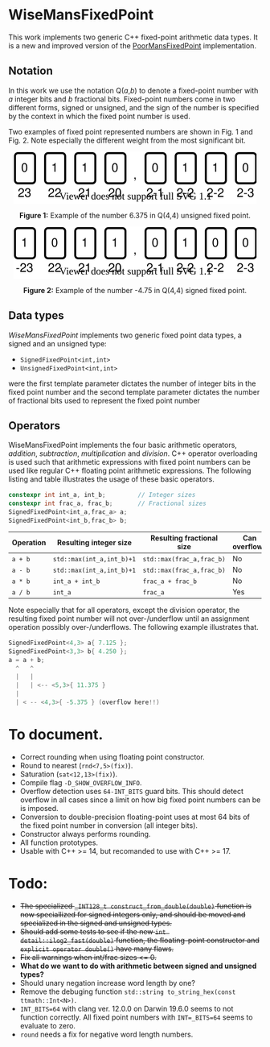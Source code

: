# WiseMansFixedPoint
This work implements two generic C++ fixed-point arithmetic data types. It is a new and improved version of the [PoorMansFixedPoint](https://github.com/miklhh/PoorMansFixedPoint) implementation.

## Notation
In this work we use the notation Q(*a*,*b*) to denote a fixed-point number with *a* integer bits and *b* fractional bits. Fixed-point numbers come in two different forms, signed or unsigned, and the sign of the number is specified by the context in which the fixed point number is used.

Two examples of fixed point represented numbers are shown in Fig. 1 and Fig. 2. Note especially the different weight from the most significant bit.

<div align="center"><img src="resources/unsigned_fixed_point_example.svg" align="center" alt="Unsigned fixed-point number example"></div>
<div align="center"><p><strong>Figure 1:</strong> Example of the number 6.375 in Q(4,4) unsigned fixed point.</p></div>

<div align="center"><img src="resources/signed_fixed_point_example.svg" align="center" alt="Signed fixed-point number example"></div>
<div align="center"><p><strong>Figure 2:</strong> Example of the number -4.75 in Q(4,4) signed fixed point.</p></div>

## Data types
*WiseMansFixedPoint* implements two generic fixed point data types, a signed and an unsigned type:
 * `SignedFixedPoint<int,int>`
 * `UnsignedFixedPoint<int,int>`

were the first template parameter dictates the number of integer bits in the fixed point number and the second template parameter dictates the number of fractional bits used to represent the fixed point number

## Operators
WiseMansFixedPoint implements the four basic arithmetic operators, *addition*, *subtraction*, *multiplication* and *division*. C++ operator overloading is used such that arithmetic expressions with fixed point numbers can be used like regular C++ floating point arithmetic expressions. The following listing and table illustrates the usage of these basic operators.

```C++
constexpr int int_a, int_b;         // Integer sizes
constexpr int frac_a, frac_b;       // Fractional sizes
SignedFixedPoint<int_a,frac_a> a;
SignedFixedPoint<int_b,frac_b> b;
```
| Operation | Resulting integer size    | Resulting fractional size | Can overflow? |
|-----------|---------------------------|---------------------------|---------------|
| `a + b`   | `std::max(int_a,int_b)+1` | `std::max(frac_a,frac_b)` | No            |
| `a - b`   | `std::max(int_a,int_b)+1` | `std::max(frac_a,frac_b)` | No            |
| `a * b`   | `int_a + int_b`           | `frac_a + frac_b`         | No            |
| `a / b`   | `int_a`                   | `frac_a`                  | Yes           |

Note especially that for all operators, except the division operator, the resulting fixed point number will not over-/underflow until an assignment operation possibly over-/underflows. The following example illustrates that.

```C++
SignedFixedPoint<4,3> a{ 7.125 };
SignedFixedPoint<3,3> b{ 4.250 };
a = a + b;
  ^   ^
  |   |
  |   | <-- <5,3>{ 11.375 }
  |
  | < -- <4,3>{ -5.375 } (overflow here!!)
```

# To document.
 * Correct rounding when using floating point constructor.
 * Round to nearest (`rnd<7,5>(fix)`).
 * Saturation (`sat<12,13>(fix)`).
 * Compile flag `-D_SHOW_OVERFLOW_INFO`.
 * Overflow detection uses `64-INT_BITS` guard bits. This should detect overflow in all cases since a limit on how big fixed point numbers can be is imposed.
 * Conversion to double-precision floating-point uses at most 64 bits of the fixed point number in conversion (all integer bits).
 * Constructor always performs rounding.
 * All function prototypes.
 * Usable with C++ >= 14, but recomanded to use with C++ >= 17.

# Todo:
 * ~~The specialized `_INT128_t construct_from_double(double)` function is now speciallized for signed integers only, and should be moved and specialized in the signed and unsigned types.~~
 * ~~Should add some tests to see if the new `int detail::ilog2_fast(double)` function, the floating-point constructor and `explicit operator double()` have many flaws.~~
 * ~~Fix all warnings when int/frac sizes <= 0.~~
 * **What do we want to do with arithmetic between signed and unsigned types?**
 * Should unary negation increase word length by one?
 * Remove the debuging function `std::string to_string_hex(const ttmath::Int<N>)`.
 * `INT_BITS=64` with clang ver. 12.0.0 on Darwin 19.6.0 seems to not function correctly. All fixed point numbers with `INT=_BITS=64` seems to evaluate to zero.
 * `round` needs a fix for negative word length numbers.
